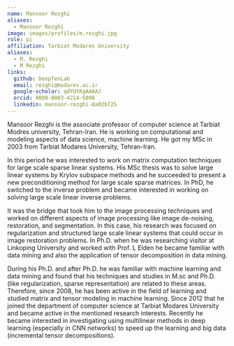 ```yaml
---
name: Mansoor Rezghi
aliases:
  - Mansoor Rezghi
image: images/profiles/m.rezghi.jpg
role: pi
affiliation: Tarbiat Modares University
aliases:
  - M. Rezghi
  - M Rezghi
links:
  github: DeepTenLab
  email: rezghi@modares.ac.ir
  google-scholar: qdYUtKgAAAAJ
  orcid: 0000-0003-4214-5008
  linkedin: mansoor-rezghi-8a02b725
---
```


Mansoor Rezghi is the associate professor of computer science at Tarbiat  Modres university, Tehran-Iran. He is working on computational and modeling aspects of data science, machine learning. He got my MSc in 2003 from Tarbiat Modares University, Tehran-Iran. 

In this period he was interested to work on matrix computation techniques for large scale sparse linear systems. His MSc thesis was
to solve large linear systems by Krylov subspace methods and he succeeded to present a new
preconditioning method for large scale sparse matrices. In PhD, he switched to the inverse problem
and became interested in working on solving large scale linear inverse problems. 

It was the bridge that took him to the image processing techniques and worked on different aspects of image processing like image
de-noising, restoration, and segmentation. In this case, his research was focused on regularization
and structured large scale linear systems that could occur in image restoration problems. In Ph.D.
when he was researching visitor at Linkoping University and worked with Prof. L Elden he became
familiar with data mining and also the application of tensor decomposition in data mining. 

During his Ph.D. and after Ph.D. he was familiar with machine learning and data mining and found that his
techniques and studies in M.sc and Ph.D. (like regularization, sparse representation) are related to
these areas. Therefore, since 2008, he has been active in the field of learning and studied matrix
and tensor modeling in machine learning. Since 2012 that he joined the department of computer
science at Tarbiat Modares University and became active in the mentioned research interests. Recently he became
interested in investigating using multilinear methods in deep learning (especially in CNN networks)
to speed up the learning and big data (incremental tensor decompositions).


